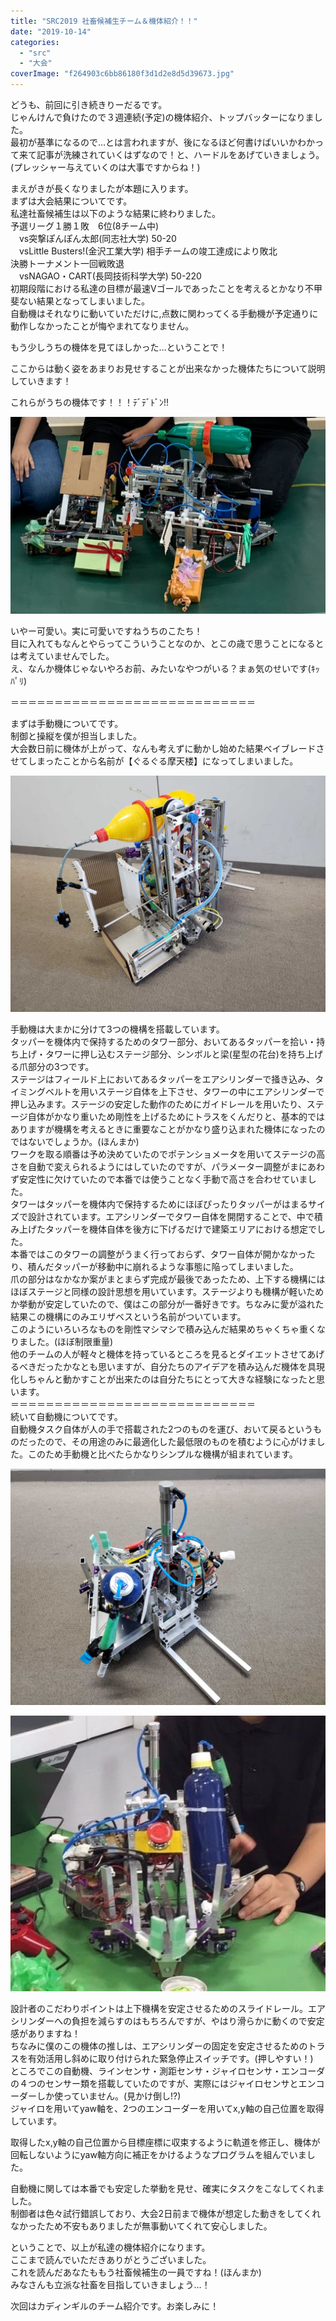 ```yaml
---
title: "SRC2019 社畜候補生チーム＆機体紹介！！"
date: "2019-10-14"
categories: 
  - "src"
  - "大会"
coverImage: "f264903c6bb86180f3d1d2e8d5d39673.jpg"
---
```


どうも、前回に引き続きりーだるです。  
じゃんけんで負けたので３週連続(予定)の機体紹介、トップバッターになりました。  
最初が基準になるので…とは言われますが、後になるほど何書けばいいかわかって来て記事が洗練されていくはずなので！と、ハードルをあげていきましょう。(プレッシャー与えていくのは大事ですからね！)

まえがきが長くなりましたが本題に入ります。  
まずは大会結果についてです。  
私達社畜候補生は以下のような結果に終わりました。  
予選リーグ１勝１敗　6位(8チーム中)  
　vs突撃ぽんぽん太郎(同志社大学) 50-20  
　vsLittle Busters!(金沢工業大学) 相手チームの竣工達成により敗北  
決勝トーナメント一回戦敗退  
　vsNAGAO・CART(長岡技術科学大学) 50-220  
初期段階における私達の目標が最速Vゴールであったことを考えるとかなり不甲斐ない結果となってしまいました。  
自動機はそれなりに動いていただけに,点数に関わってくる手動機が予定通りに動作しなかったことが悔やまれてなりません。

もう少しうちの機体を見てほしかった…ということで！

ここからは動く姿をあまりお見せすることが出来なかった機体たちについて説明していきます！

これらがうちの機体です！！！ﾃﾞﾃﾞﾄﾞﾝ!!  

![](images/8573e8996cd2d1d57663c8b10ed9a8a2.jpg)

いやー可愛い。実に可愛いですねうちのこたち！  
目に入れてもなんとやらってこういうことなのか、とこの歳で思うことになるとは考えていませんでした。  
え、なんか機体じゃないやろお前、みたいなやつがいる？まぁ気のせいです(ｷｯﾊﾟﾘ)

＝＝＝＝＝＝＝＝＝＝＝＝＝＝＝＝＝＝＝＝＝＝＝＝＝＝＝＝

まずは手動機についてです。  
制御と操縦を僕が担当しました。  
大会数日前に機体が上がって、なんも考えずに動かし始めた結果ベイブレードさせてしまったことから名前が【ぐるぐる摩天楼】になってしまいました。

![](images/20190925_153004.jpg)

手動機は大まかに分けて3つの機構を搭載しています。  
タッパーを機体内で保持するためのタワー部分、おいてあるタッパーを拾い・持ち上げ・タワーに押し込むステージ部分、シンボルと梁(星型の花台)を持ち上げる爪部分の3つです。  
ステージはフィールド上においてあるタッパーをエアシリンダーで掻き込み、タイミングベルトを用いステージ自体を上下させ、タワーの中にエアシリンダーで押し込みます。ステージの安定した動作のためにガイドレールを用いたり、ステージ自体がかなり重いため剛性を上げるためにトラスをくんだりと、基本的ではありますが機構を考えるときに重要なことがかなり盛り込まれた機体になったのではないでしょうか。(ほんまか)  
ワークを取る順番は予め決めていたのでポテンショメータを用いてステージの高さを自動で変えられるようにはしていたのですが、パラメーター調整がまにあわず安定性に欠けていたので本番では使うことなく手動で高さを合わせていました。  
タワーはタッパーを機体内で保持するためにほぼぴったりタッパーがはまるサイズで設計されています。エアシリンダーでタワー自体を開閉することで、中で積み上げたタッパーを機体自体を後方に下げるだけで建築エリアにおける想定でした。  
本番ではこのタワーの調整がうまく行っておらず、タワー自体が開かなかったり、積んだタッパーが移動中に崩れるような事態に陥ってしまいました。  
爪の部分はなかなか案がまとまらず完成が最後であったため、上下する機構にはほぼステージと同様の設計思想を用いています。ステージよりも機構が軽いためか挙動が安定していたので、僕はこの部分が一番好きです。ちなみに愛が溢れた結果この機構にのみエリザベスという名前がついています。  
このようにいろいろなものを剛性マシマシで積み込んだ結果めちゃくちゃ重くなりました。(ほぼ制限重量)  
他のチームの人が軽々と機体を持っているところを見るとダイエットさせてあげるべきだったかなとも思いますが、自分たちのアイデアを積み込んだ機体を具現化しちゃんと動かすことが出来たのは自分たちにとって大きな経験になったと思います。  
＝＝＝＝＝＝＝＝＝＝＝＝＝＝＝＝＝＝＝＝＝＝＝＝＝＝＝＝  
続いて自動機についてです。  
自動機タスク自体が人の手で搭載された2つのものを運び、おいて戻るというものだったので、その用途のみに最適化した最低限のものを積むように心がけました。このため手動機と比べたらかなりシンプルな機構が組まれています。

![](images/20190925_162258.jpg)

![](images/5c4d0a84b1a861b2da148f0405d84a4c.jpg)

設計者のこだわりポイントは上下機構を安定させるためのスライドレール。エアシリンダーへの負担を減らすのはもちろんですが、やはり滑らかに動くので安定感がありますね！  
ちなみに僕のこの機体の推しは、エアシリンダーの固定を安定させるためのトラスを有効活用し斜めに取り付けられた緊急停止スイッチです。(押しやすい！)  
ところでこの自動機、ラインセンサ・測距センサ・ジャイロセンサ・エンコーダの４つのセンサー類を搭載していたのですが、実際にはジャイロセンサとエンコーダーしか使っていません。(見かけ倒し!?)  
ジャイロを用いてyaw軸を、2つのエンコーダーを用いてx,y軸の自己位置を取得しています。

取得したx,y軸の自己位置から目標座標に収束するように軌道を修正し、機体が回転しないようにyaw軸方向に補正をかけるようなプログラムを組んでいました。

  
自動機に関しては本番でも安定した挙動を見せ、確実にタスクをこなしてくれました。  
制御者は色々試行錯誤しており、大会2日前まで機体が想定した動きをしてくれなかったため不安もありましたが無事動いてくれて安心しました。

ということで、以上が私達の機体紹介になります。  
ここまで読んでいただきありがとうございました。  
これを読んだあなたももう社畜候補生の一員ですね！(ほんまか)  
みなさんも立派な社畜を目指していきましょう…！

次回はカディンギルのチーム紹介です。お楽しみに！
